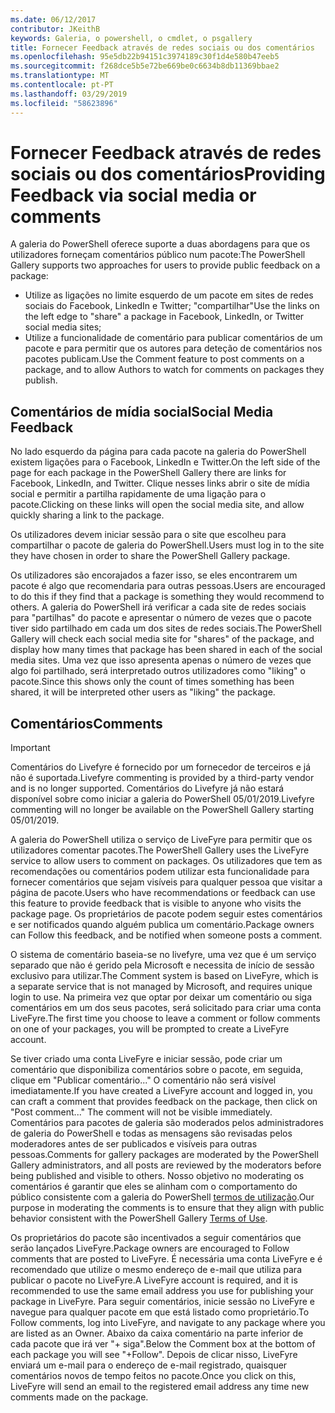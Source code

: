 ```yaml
---
ms.date: 06/12/2017
contributor: JKeithB
keywords: Galeria, o powershell, o cmdlet, o psgallery
title: Fornecer Feedback através de redes sociais ou dos comentários
ms.openlocfilehash: 95e5db22b94151c3974189c30f1d4e580b47eeb5
ms.sourcegitcommit: f268dce5b5e72be669be0c6634b8db11369bbae2
ms.translationtype: MT
ms.contentlocale: pt-PT
ms.lasthandoff: 03/29/2019
ms.locfileid: "58623896"
---
```

# <a name="providing-feedback-via-social-media-or-comments"></a><span data-ttu-id="a5739-103">Fornecer Feedback através de redes sociais ou dos comentários</span><span class="sxs-lookup"><span data-stu-id="a5739-103">Providing Feedback via social media or comments</span></span>

<span data-ttu-id="a5739-104">A galeria do PowerShell oferece suporte a duas abordagens para que os utilizadores forneçam comentários público num pacote:</span><span class="sxs-lookup"><span data-stu-id="a5739-104">The PowerShell Gallery supports two approaches for users to provide public feedback on a package:</span></span>

- <span data-ttu-id="a5739-105">Utilize as ligações no limite esquerdo de um pacote em sites de redes sociais do Facebook, LinkedIn e Twitter; "compartilhar"</span><span class="sxs-lookup"><span data-stu-id="a5739-105">Use the links on the left edge to "share" a package in Facebook, LinkedIn, or Twitter social media sites;</span></span>
- <span data-ttu-id="a5739-106">Utilize a funcionalidade de comentário para publicar comentários de um pacote e para permitir que os autores para deteção de comentários nos pacotes publicam.</span><span class="sxs-lookup"><span data-stu-id="a5739-106">Use the Comment feature to post comments on a package, and to allow Authors to watch for comments on packages they publish.</span></span>

## <a name="social-media-feedback"></a><span data-ttu-id="a5739-107">Comentários de mídia social</span><span class="sxs-lookup"><span data-stu-id="a5739-107">Social Media Feedback</span></span>

<span data-ttu-id="a5739-108">No lado esquerdo da página para cada pacote na galeria do PowerShell existem ligações para o Facebook, LinkedIn e Twitter.</span><span class="sxs-lookup"><span data-stu-id="a5739-108">On the left side of the page for each package in the PowerShell Gallery there are links for Facebook, LinkedIn, and Twitter.</span></span>
<span data-ttu-id="a5739-109">Clique nesses links abrir o site de mídia social e permitir a partilha rapidamente de uma ligação para o pacote.</span><span class="sxs-lookup"><span data-stu-id="a5739-109">Clicking on these links will open the social media site, and allow quickly sharing a link to the package.</span></span>

<span data-ttu-id="a5739-110">Os utilizadores devem iniciar sessão para o site que escolheu para compartilhar o pacote de galeria do PowerShell.</span><span class="sxs-lookup"><span data-stu-id="a5739-110">Users must log in to the site they have chosen in order to share the PowerShell Gallery package.</span></span>

<span data-ttu-id="a5739-111">Os utilizadores são encorajados a fazer isso, se eles encontrarem um pacote é algo que recomendaria para outras pessoas.</span><span class="sxs-lookup"><span data-stu-id="a5739-111">Users are encouraged to do this if they find that a package is something they would recommend to others.</span></span>
<span data-ttu-id="a5739-112">A galeria do PowerShell irá verificar a cada site de redes sociais para "partilhas" do pacote e apresentar o número de vezes que o pacote tiver sido partilhado em cada um dos sites de redes sociais.</span><span class="sxs-lookup"><span data-stu-id="a5739-112">The PowerShell Gallery will check each social media site for "shares" of the package, and display how many times that package has been shared in each of the social media sites.</span></span>
<span data-ttu-id="a5739-113">Uma vez que isso apresenta apenas o número de vezes que algo foi partilhado, será interpretado outros utilizadores como "liking" o pacote.</span><span class="sxs-lookup"><span data-stu-id="a5739-113">Since this shows only the count of times something has been shared, it will be interpreted other users as "liking" the package.</span></span>

## <a name="comments"></a><span data-ttu-id="a5739-114">Comentários</span><span class="sxs-lookup"><span data-stu-id="a5739-114">Comments</span></span>

> [!IMPORTANT]
> <span data-ttu-id="a5739-115">Comentários do Livefyre é fornecido por um fornecedor de terceiros e já não é suportada.</span><span class="sxs-lookup"><span data-stu-id="a5739-115">Livefyre commenting is provided by a third-party vendor and is no longer supported.</span></span>
> <span data-ttu-id="a5739-116">Comentários do Livefyre já não estará disponível sobre como iniciar a galeria do PowerShell 05/01/2019.</span><span class="sxs-lookup"><span data-stu-id="a5739-116">Livefyre commenting will no longer be available on the PowerShell Gallery starting 05/01/2019.</span></span> 

<span data-ttu-id="a5739-117">A galeria do PowerShell utiliza o serviço de LiveFyre para permitir que os utilizadores comentar pacotes.</span><span class="sxs-lookup"><span data-stu-id="a5739-117">The PowerShell Gallery uses the LiveFyre service to allow users to comment on packages.</span></span>
<span data-ttu-id="a5739-118">Os utilizadores que tem as recomendações ou comentários podem utilizar esta funcionalidade para fornecer comentários que sejam visíveis para qualquer pessoa que visitar a página de pacote.</span><span class="sxs-lookup"><span data-stu-id="a5739-118">Users who have recommendations or feedback can use this feature to provide feedback that is visible to anyone who visits the package page.</span></span>
<span data-ttu-id="a5739-119">Os proprietários de pacote podem seguir estes comentários e ser notificados quando alguém publica um comentário.</span><span class="sxs-lookup"><span data-stu-id="a5739-119">Package owners can Follow this feedback, and be notified when someone posts a comment.</span></span>

<span data-ttu-id="a5739-120">O sistema de comentário baseia-se no livefyre, uma vez que é um serviço separado que não é gerido pela Microsoft e necessita de início de sessão exclusivo para utilizar.</span><span class="sxs-lookup"><span data-stu-id="a5739-120">The Comment system is based on LiveFyre, which is a separate service that is not managed by Microsoft, and requires unique login to use.</span></span>
<span data-ttu-id="a5739-121">Na primeira vez que optar por deixar um comentário ou siga comentários em um dos seus pacotes, será solicitado para criar uma conta LiveFyre.</span><span class="sxs-lookup"><span data-stu-id="a5739-121">The first time you choose to leave a comment or follow comments on one of your packages, you will be prompted to create a LiveFyre account.</span></span>

<span data-ttu-id="a5739-122">Se tiver criado uma conta LiveFyre e iniciar sessão, pode criar um comentário que disponibiliza comentários sobre o pacote, em seguida, clique em "Publicar comentário..." O comentário não será visível imediatamente.</span><span class="sxs-lookup"><span data-stu-id="a5739-122">If you have created a LiveFyre account and logged in, you can craft a comment that provides feedback on the package, then click on "Post comment..." The comment will not be visible immediately.</span></span>
<span data-ttu-id="a5739-123">Comentários para pacotes de galeria são moderados pelos administradores de galeria do PowerShell e todas as mensagens são revisadas pelos moderadores antes de ser publicados e visíveis para outras pessoas.</span><span class="sxs-lookup"><span data-stu-id="a5739-123">Comments for gallery packages are moderated by the PowerShell Gallery administrators, and all posts are reviewed by the moderators before being published and visible to others.</span></span>
<span data-ttu-id="a5739-124">Nosso objetivo no moderating os comentários é garantir que eles se alinham com o comportamento do público consistente com a galeria do PowerShell [termos de utilização](https://www.powershellgallery.com/policies/Terms).</span><span class="sxs-lookup"><span data-stu-id="a5739-124">Our purpose in moderating the comments is to ensure that they align with public behavior consistent with the PowerShell Gallery [Terms of Use](https://www.powershellgallery.com/policies/Terms).</span></span>

<span data-ttu-id="a5739-125">Os proprietários do pacote são incentivados a seguir comentários que serão lançados LiveFyre.</span><span class="sxs-lookup"><span data-stu-id="a5739-125">Package owners are encouraged to Follow comments that are posted to LiveFyre.</span></span>
<span data-ttu-id="a5739-126">É necessária uma conta LiveFyre e é recomendado que utilize o mesmo endereço de e-mail que utiliza para publicar o pacote no LiveFyre.</span><span class="sxs-lookup"><span data-stu-id="a5739-126">A LiveFyre account is required, and it is recommended to use the same email address you use for publishing your package in LiveFyre.</span></span>
<span data-ttu-id="a5739-127">Para seguir comentários, inicie sessão no LiveFyre e navegue para qualquer pacote em que está listado como proprietário.</span><span class="sxs-lookup"><span data-stu-id="a5739-127">To Follow comments, log into LiveFyre, and navigate to any package where you are listed as an Owner.</span></span>
<span data-ttu-id="a5739-128">Abaixo da caixa comentário na parte inferior de cada pacote que irá ver "+ siga".</span><span class="sxs-lookup"><span data-stu-id="a5739-128">Below the Comment box at the bottom of each package you will see "+Follow".</span></span>
<span data-ttu-id="a5739-129">Depois de clicar nisso, LiveFyre enviará um e-mail para o endereço de e-mail registrado, quaisquer comentários novos de tempo feitos no pacote.</span><span class="sxs-lookup"><span data-stu-id="a5739-129">Once you click on this, LiveFyre will send an email to the registered email address any time new comments made on the package.</span></span>
